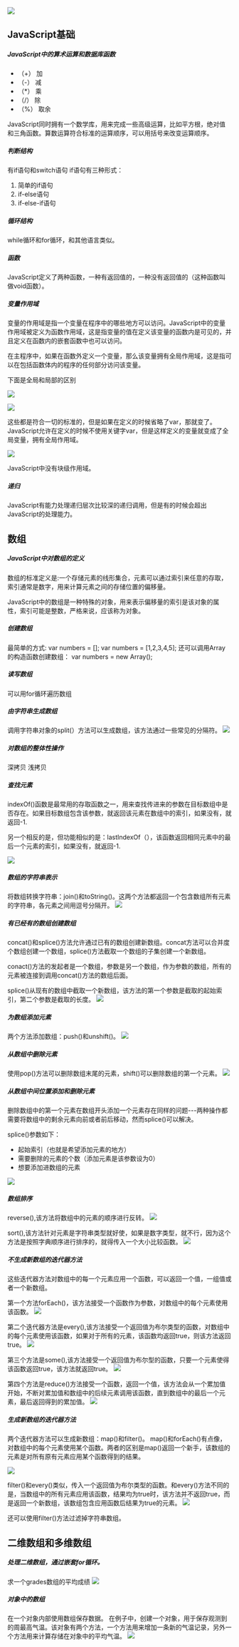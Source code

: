 ﻿ ![](http://i.imgur.com/hozR5pB.jpg)


## JavaScript基础

##### JavaScript中的算术运算和数据库函数
- （+） 加
- （-） 减
- （*） 乘
- （/） 除
- （%） 取余

JavaScript同时拥有一个数学库，用来完成一些高级运算，比如平方根，绝对值和三角函数。算数运算符合标准的运算顺序，可以用括号来改变运算顺序。

##### 判断结构
有if语句和switch语句
if语句有三种形式：
1. 简单的if语句
2. if-else语句
3. if-else-if语句

##### 循环结构
while循环和for循环，和其他语言类似。

##### 函数
JavaScript定义了两种函数，一种有返回值的，一种没有返回值的（这种函数叫做void函数）。

##### 变量作用域
变量的作用域是指一个变量在程序中的哪些地方可以访问。JavaScript中的变量作用域被定义为函数作用域，这是指变量的值在定义该变量的函数内是可见的，并且定义在函数内的嵌套函数中也可以访问。


在主程序中，如果在函数外定义一个变量，那么该变量拥有全局作用域，这是指可以在包括函数体内的程序的任何部分访问该变量。

下面是全局和局部的区别

![](http://i.imgur.com/yZnnnBf.png)


![](http://i.imgur.com/Vi77NQO.png)


这些都是符合一切的标准的，但是如果在定义的时候省略了var，那就变了。JavaScript允许在定义的时候不使用关键字var，但是这样定义的变量就变成了全局变量，拥有全局作用域。

![](http://i.imgur.com/03LDXTg.png)

JavaScript中没有块级作用域。

##### 递归
JavaScript有能力处理递归层次比较深的递归调用，但是有的时候会超出JavaScript的处理能力。

## 数组
##### JavaScript中对数组的定义
数组的标准定义是:一个存储元素的线形集合，元素可以通过索引来任意的存取，索引通常是数字，用来计算元素之间的存储位置的偏移量。


JavaScript中的数组是一种特殊的对象，用来表示偏移量的索引是该对象的属性，索引可能是整数，严格来说，应该称为对象。
##### 创建数组
最简单的方式:
var numbers = [];
var numbers = [1,2,3,4,5];
还可以调用Array的构造函数创建数组：
var numbers = new Array();
##### 读写数组
可以用for循环遍历数组
##### 由字符串生成数组
调用字符串对象的split(）方法可以生成数组，该方法通过一些常见的分隔符。
![](http://i.imgur.com/LDWvokM.png)
##### 对数组的整体性操作
深拷贝  浅拷贝
##### 查找元素
indexOf()函数是最常用的存取函数之一，用来查找传进来的参数在目标数组中是否存在。如果目标数组包含该参数，就返回该元素在数组中的索引，如果没有，就返回-1.


另一个相反的是，但功能相似的是：lastIndexOf（），该函数返回相同元素中的最后一个元素的索引，如果没有，就返回-1.

![](http://i.imgur.com/G2QGT9s.png)

##### 数组的字符串表示

将数组转换字符串：join()和toString()。这两个方法都返回一个包含数组所有元素的字符串，各元素之间用逗号分隔开。
![](http://i.imgur.com/GOMtXMK.png)
##### 有已经有的数组创建数组
concat()和splice()方法允许通过已有的数组创建新数组。concat方法可以合并度个数组创建一个数组，splice()方法截取一个数组的子集创建一个新数组。


conact()方法的发起者是一个数组，参数是另一个数组，作为参数的数组，所有的元素被连接到调用concat()方法的数组后面。


splice()从现有的数组中截取一个新数组，该方法的第一个参数是截取的起始索引，第二个参数是截取的长度。
![](http://i.imgur.com/4meIm6c.png)
##### 为数组添加元素
两个方法添加数组：push()和unshift()。
![](http://i.imgur.com/gre0UxM.png)
##### 从数组中删除元素
使用pop()方法可以删除数组末尾的元素，shift()可以删除数组的第一个元素。
![](http://i.imgur.com/il1Wa34.png)
##### 从数组中间位置添加和删除元素
删除数组中的第一个元素在数组开头添加一个元素存在同样的问题---两种操作都需要将数组中的剩余元素向前或者前后移动，然而splice()可以解决。


splice()参数如下：

- 起始索引（也就是希望添加元素的地方）
- 需要删除的元素的个数（添加元素是该参数设为0）
- 想要添加进数组的元素

![](http://i.imgur.com/A2DK6p7.png)
##### 数组排序
reverse(),该方法将数组中的元素的顺序进行反转。
![](http://i.imgur.com/2wItazn.png)

sort(),该方法针对元素是字符串类型就好使，如果是数字类型，就不行，因为这个方法是按照字典顺序进行排序的，就得传入一个大小比较函数。
![](http://i.imgur.com/FnA3RCC.png)
##### 不生成新数组的迭代器方法
这些迭代器方法对数组中的每一个元素应用一个函数，可以返回一个值，一组值或者一个新数组。


第一个方法forEach()，该方法接受一个函数作为参数，对数组中的每个元素使用该函数。
![](http://i.imgur.com/bPaCgOQ.png)


第二个迭代器方法是every(),该方法接受一个返回值为布尔类型的函数，对数组中的每个元素使用该函数，如果对于所有的元素，该函数均返回true，则该方法返回true。
![](http://i.imgur.com/MIFMrTE.png)


第三个方法是some(),该方法接受一个返回值为布尔型的函数，只要一个元素使得该函数返回true，该方法就返回true。
![](http://i.imgur.com/J5zREkH.png)


第四个方法是reduce()方法接受一个函数，返回一个值，该方法会从一个累加值开始，不断对累加值和数组中的后续元素调用该函数，直到数组中的最后一个元素，最后返回得到的累加值。
![](http://i.imgur.com/7fh6H02.png)

##### 生成新数组的迭代器方法
两个迭代器方法可以生成新数组：map()和filter()。
map()和forEach()有点像，对数组中的每个元素使用某个函数。两者的区别是map()返回一个新手，该数组的元素是对所有原有元素应用某个函数得到的结果。

![](http://i.imgur.com/YJIxLN1.png)

filter()和every()类似，传入一个返回值为布尔类型的函数。和every()方法不同的是，当数组中的所有元素应用该函数，结果均为true时，该方法并不返回true，而是返回一个新数组，该数组包含应用函数后结果为true的元素。
![](http://i.imgur.com/aYgWAVc.png)

还可以使用filter()方法过滤掉字符串数组。


## 二维数组和多维数组

##### 处理二维数组，通过嵌套for循环。
求一个grades数组的平均成绩
![](http://i.imgur.com/4DASZpb.png)

##### 对象中的数组

在一个对象内部使用数组保存数据。
在例子中，创建一个对象，用于保存观测到的周最高气温。该对象有两个方法，一个方法用来增加一条新的气温记录，另外一个方法用来计算存储在对象中的平均气温。
![](http://i.imgur.com/DqsdbGj.png)


